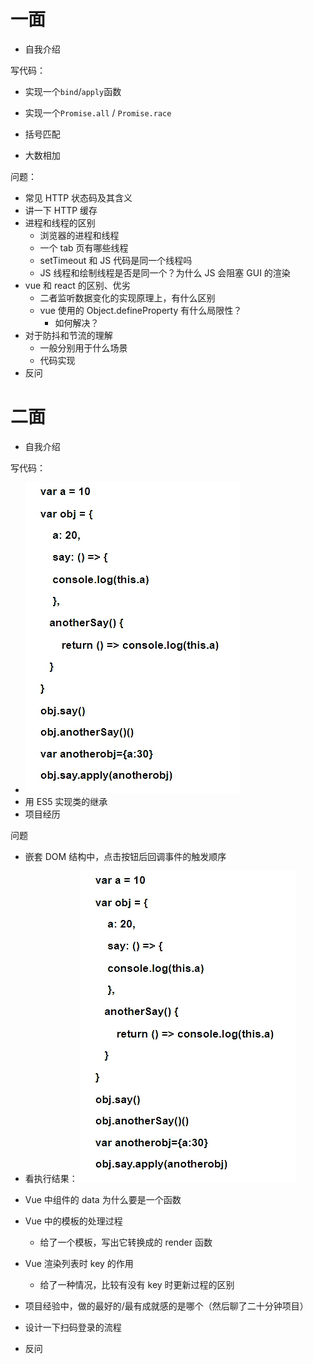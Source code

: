 # 一面

- 自我介绍

写代码：

- 实现一个`bind`/`apply`函数
- 实现一个`Promise.all` / `Promise.race`

- 括号匹配
- 大数相加

问题：

- 常见 HTTP 状态码及其含义
- 讲一下 HTTP 缓存
- 进程和线程的区别
  - 浏览器的进程和线程
  - 一个 tab 页有哪些线程
  - setTimeout 和 JS 代码是同一个线程吗
  - JS 线程和绘制线程是否是同一个？为什么 JS 会阻塞 GUI 的渲染
- vue 和 react 的区别、优劣
  - 二者监听数据变化的实现原理上，有什么区别
  - vue 使用的 Object.defineProperty 有什么局限性？
    - 如何解决？
- 对于防抖和节流的理解
  - 一般分别用于什么场景
  - 代码实现
- 反问

# 二面

- 自我介绍

写代码：

- ![](../.vuepress/public/interview_2.png)
- 用 ES5 实现类的继承
- 项目经历

问题

- 嵌套 DOM 结构中，点击按钮后回调事件的触发顺序
- 看执行结果：
  ![](../.vuepress/public/interview_2.png)

- Vue 中组件的 data 为什么要是一个函数
- Vue 中的模板的处理过程
  - 给了一个模板，写出它转换成的 render 函数
- Vue 渲染列表时 key 的作用
  - 给了一种情况，比较有没有 key 时更新过程的区别
- 项目经验中，做的最好的/最有成就感的是哪个（然后聊了二十分钟项目）
- 设计一下扫码登录的流程
- 反问
